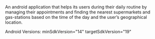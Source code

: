 An android application that helps its users during their daily routine by managing their appointments and finding the nearest supermarkets and gas-stations based on the time of the day and the user’s geographical location.

Android Versions:
minSdkVersion="14"
targetSdkVersion="19"
